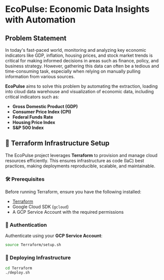 # EcoPulse: Economic Data Insights with Automation

## Problem Statement

In today's fast-paced world, monitoring and analyzing key economic indicators like GDP, inflation, housing prices, and stock market trends is critical for making informed decisions in areas such as finance, policy, and business strategy. However, gathering this data can often be a tedious and time-consuming task, especially when relying on manually pulling information from various sources.

**EcoPulse** aims to solve this problem by automating the extraction, loading into cloud data warehouse and visualization of economic data, including critical indicators such as:

- **Gross Domestic Product (GDP)**
- **Consumer Price Index (CPI)**
- **Federal Funds Rate**
- **Housing Price Index**
- **S&P 500 Index**

## 🚀 Terraform Infrastructure Setup

The EcoPulse project leverages **Terraform** to provision and manage cloud resources efficiently. This ensures infrastructure as code (IaC) best practices, making deployments reproducible, scalable, and maintainable.


### 🛠️ Prerequisites
Before running Terraform, ensure you have the following installed:
- [Terraform](https://developer.hashicorp.com/terraform/downloads)
- Google Cloud SDK (`gcloud`)  
- A GCP Service Account with the required permissions  

### 🔑 Authentication
Authenticate using your **GCP Service Account**:
```bash
source Terraform/setup.sh
```

### 🚀 Deploying Infrastructure
```bash
cd Terraform
./deploy.sh
```

